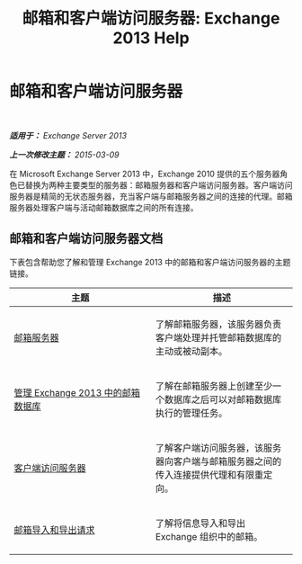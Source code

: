 ﻿---
title: '邮箱和客户端访问服务器: Exchange 2013 Help'
TOCTitle: 邮箱和客户端访问服务器
ms:assetid: 5bc54c8c-e445-494e-9047-9a1a5af7b7fa
ms:mtpsurl: https://technet.microsoft.com/zh-cn/library/JJ150519(v=EXCHG.150)
ms:contentKeyID: 50490643
ms.date: 01/11/2018
mtps_version: v=EXCHG.150
ms.translationtype: HT
---

# 邮箱和客户端访问服务器

 

_**适用于：** Exchange Server 2013_

_**上一次修改主题：** 2015-03-09_

在 Microsoft Exchange Server 2013 中，Exchange 2010 提供的五个服务器角色已替换为两种主要类型的服务器：邮箱服务器和客户端访问服务器。客户端访问服务器是精简的无状态服务器，充当客户端与邮箱服务器之间的连接的代理。邮箱服务器处理客户端与活动邮箱数据库之间的所有连接。

## 邮箱和客户端访问服务器文档

下表包含帮助您了解和管理 Exchange 2013 中的邮箱和客户端访问服务器的主题链接。


<table>
<colgroup>
<col style="width: 50%" />
<col style="width: 50%" />
</colgroup>
<thead>
<tr class="header">
<th>主题</th>
<th>描述</th>
</tr>
</thead>
<tbody>
<tr class="odd">
<td><p><a href="mailbox-server-exchange-2013-help.md">邮箱服务器</a></p></td>
<td><p>了解邮箱服务器，该服务器负责客户端处理并托管邮箱数据库的主动或被动副本。</p></td>
</tr>
<tr class="even">
<td><p><a href="manage-mailbox-databases-in-exchange-2013-exchange-2013-help.md">管理 Exchange 2013 中的邮箱数据库</a></p></td>
<td><p>了解在邮箱服务器上创建至少一个数据库之后可以对邮箱数据库执行的管理任务。</p></td>
</tr>
<tr class="odd">
<td><p><a href="client-access-server-exchange-2013-help.md">客户端访问服务器</a></p></td>
<td><p>了解客户端访问服务器，该服务器向客户端与邮箱服务器之间的传入连接提供代理和有限重定向。</p></td>
</tr>
<tr class="even">
<td><p><a href="mailbox-import-and-export-requests-exchange-2013-help.md">邮箱导入和导出请求</a></p></td>
<td><p>了解将信息导入和导出 Exchange 组织中的邮箱。</p></td>
</tr>
</tbody>
</table>

